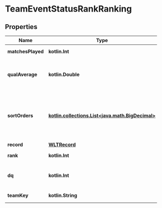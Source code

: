 
# TeamEventStatusRankRanking

## Properties
Name | Type | Description | Notes
------------ | ------------- | ------------- | -------------
**matchesPlayed** | **kotlin.Int** | Number of matches played. |  [optional]
**qualAverage** | **kotlin.Double** | For some years, average qualification score. Can be null. |  [optional]
**sortOrders** | [**kotlin.collections.List&lt;java.math.BigDecimal&gt;**](java.math.BigDecimal.md) | Ordered list of values used to determine the rank. See the &#x60;sort_order_info&#x60; property for the name of each value. |  [optional]
**record** | [**WLTRecord**](WLTRecord.md) |  |  [optional]
**rank** | **kotlin.Int** | Relative rank of this team. |  [optional]
**dq** | **kotlin.Int** | Number of matches the team was disqualified for. |  [optional]
**teamKey** | **kotlin.String** | TBA team key for this rank. |  [optional]



